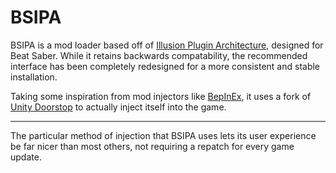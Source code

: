 ﻿BSIPA
=====

BSIPA is a mod loader based off of [Illusion Plugin Architecture](https://github.com/russianGecko/IPA-Reloaded),
designed for Beat Saber.
While it retains backwards compatability, the recommended interface has been completely redesigned for a more consistent
and stable installation.

Taking some inspiration from mod injectors like [BepInEx](https://github.com/BepInEx/BepInEx), it uses a fork
of [Unity Doorstop](https://github.com/NeighTools/UnityDoorstop)
to actually inject itself into the game.

****

The particular method of injection that BSIPA uses lets its user experience be far nicer than most others, not requiring
a repatch for every game update.